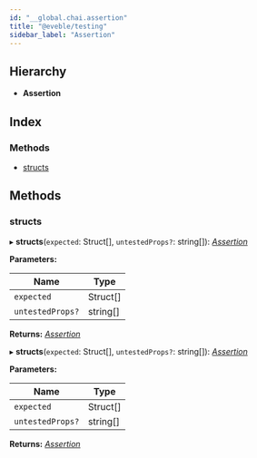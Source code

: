 ```yaml
---
id: "__global.chai.assertion"
title: "@eveble/testing"
sidebar_label: "Assertion"
---
```


## Hierarchy

* **Assertion**

## Index

### Methods

* [structs](__global.chai.assertion.md#structs)

## Methods

###  structs

▸ **structs**(`expected`: Struct[], `untestedProps?`: string[]): *[Assertion](__global.chai.assertion.md)*

**Parameters:**

Name | Type |
------ | ------ |
`expected` | Struct[] |
`untestedProps?` | string[] |

**Returns:** *[Assertion](__global.chai.assertion.md)*

▸ **structs**(`expected`: Struct[], `untestedProps?`: string[]): *[Assertion](__global.chai.assertion.md)*

**Parameters:**

Name | Type |
------ | ------ |
`expected` | Struct[] |
`untestedProps?` | string[] |

**Returns:** *[Assertion](__global.chai.assertion.md)*
